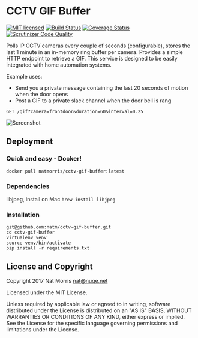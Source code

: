 # CCTV GIF Buffer

[![MIT licensed](https://img.shields.io/badge/license-MIT-blue.svg)](https://raw.githubusercontent.com/natm/cctv-gif-buffer/master/LICENSE)
[![Build Status](https://travis-ci.org/natm/cctv-gif-buffer.svg?branch=master)](https://travis-ci.org/natm/cctv-gif-buffer)
[![Coverage Status](https://coveralls.io/repos/github/natm/cctv-gif-buffer/badge.svg?branch=master)](https://coveralls.io/github/natm/cctv-gif-buffer?branch=master)
[![Scrutinizer Code Quality](https://scrutinizer-ci.com/g/natm/cctv-gif-buffer/badges/quality-score.png)](https://scrutinizer-ci.com/g/natm/cctv-gif-buffer/)

Polls IP CCTV cameras every couple of seconds (configurable), stores the last 1 minute in an in-memory ring buffer per camera. Provides a simple HTTP endpoint to retrieve a GIF. This service is designed to be easily integrated with home automation systems.

Example uses:

* Send you a private message containing the last 20 seconds of motion when the door opens
* Post a GIF to a private slack channel when the door bell is rang

`GET /gif?camera=frontdoor&duration=60&interval=0.25`

![Screenshot](https://raw.github.com/natm/cctv-gif-buffer/master/docs/demo1.gif)


## Deployment

### Quick and easy - Docker!

`docker pull natmorris/cctv-gif-buffer:latest`

### Dependencies

libjpeg, install on Mac `brew install libjpeg`

### Installation

```
git@github.com:natm/cctv-gif-buffer.git
cd cctv-gif-buffer
virtualenv venv
source venv/bin/activate
pip install -r requirements.txt
```

## License and Copyright

Copyright 2017 Nat Morris nat@nuqe.net

Licensed under the MIT License.

Unless required by applicable law or agreed to in writing, software distributed under the License is distributed on an "AS IS" BASIS, WITHOUT WARRANTIES OR CONDITIONS OF ANY KIND, either express or implied. See the License for the specific language governing permissions and limitations under the License.
